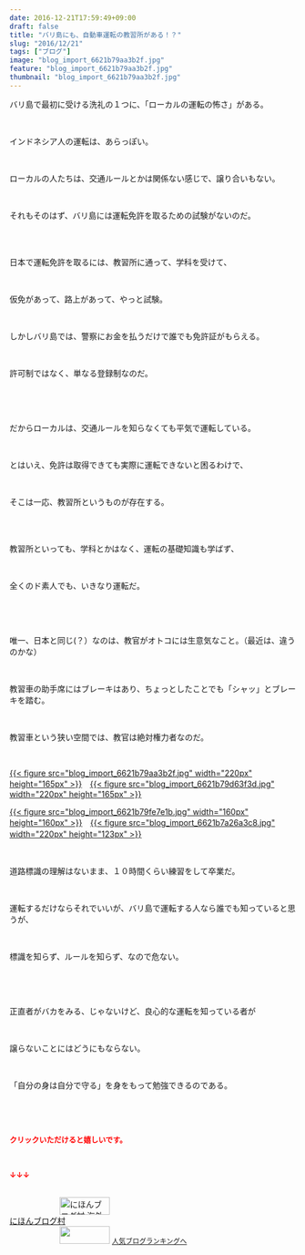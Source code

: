 ```yaml
---
date: 2016-12-21T17:59:49+09:00
draft: false
title: "バリ島にも、自動車運転の教習所がある！？"
slug: "2016/12/21"
tags: ["ブログ"]
image: "blog_import_6621b79aa3b2f.jpg"
feature: "blog_import_6621b79aa3b2f.jpg"
thumbnail: "blog_import_6621b79aa3b2f.jpg"
---
```

<p>バリ島で最初に受ける洗礼の１つに、「ローカルの運転の怖さ」がある。</p><p> </p><p>インドネシア人の運転は、あらっぽい。</p><p> </p><p>ローカルの人たちは、交通ルールとかは関係ない感じで、譲り合いもない。</p><p> </p><p>それもそのはず、バリ島には運転免許を取るための試験がないのだ。</p><p> </p><p><br/>日本で運転免許を取るには、教習所に通って、学科を受けて、</p><p> </p><p>仮免があって、路上があって、やっと試験。</p><p> </p><p>しかしバリ島では、警察にお金を払うだけで誰でも免許証がもらえる。</p><p> </p><p>許可制ではなく、単なる登録制なのだ。</p><p> </p><p> </p><p>だからローカルは、交通ルールを知らなくても平気で運転している。</p><p> </p><p>とはいえ、免許は取得できても実際に運転できないと困るわけで、</p><p> </p><p>そこは一応、教習所というものが存在する。</p><p> </p><p><br/>教習所といっても、学科とかはなく、運転の基礎知識も学ばず、</p><p> </p><p>全くのド素人でも、いきなり運転だ。</p><p> </p><p> </p><p>唯一、日本と同じ(？）なのは、教官がオトコには生意気なこと。（最近は、違うのかな）</p><p> </p><p>教習車の助手席にはブレーキはあり、ちょっとしたことでも「シャッ」とブレーキを踏む。</p><p> </p><p>教習車という狭い空間では、教官は絶対権力者なのだ。</p><p> </p><p><a href="blog_import_6621b79bb8a94.jpg">{{< figure src="blog_import_6621b79aa3b2f.jpg" width="220px" height="165px" >}}</a>　<a href="blog_import_6621b79e79775.jpg">{{< figure src="blog_import_6621b79d63f3d.jpg" width="220px" height="165px" >}}</a></p><p><a href="blog_import_6621b7a1025a6.jpg">{{< figure src="blog_import_6621b79fe7e1b.jpg" width="160px" height="160px" >}}</a>　<a href="blog_import_6621b7a3828a8.jpg">{{< figure src="blog_import_6621b7a26a3c8.jpg" width="220px" height="123px" >}}</a>　</p><p> </p><p>道路標識の理解はないまま、１０時間くらい練習をして卒業だ。</p><p> </p><p>運転するだけならそれでいいが、バリ島で運転する人なら誰でも知っていると思うが、</p><p> </p><p>標識を知らず、ルールを知らず、なので危ない。</p><p> </p><p> </p><p>正直者がバカをみる、じゃないけど、良心的な運転を知っている者が</p><p> </p><p>譲らないことにはどうにもならない。</p><p> </p><p>「自分の身は自分で守る」を身をもって勉強できるのである。</p><p> </p><p> </p><p><font color="#ff0000" size="2"><strong>クリックいただけると嬉しいです。</strong></font></p><p> </p><p><font color="#ff0000" size="2"><strong>↓↓↓</strong></font></p><p><br/><a href="ranking.html?p_cid=01260127" target="_blank"><img width="88" height="31" alt="にほんブログ村 海外生活ブログ バリ島情報へ" src="data:image/svg+xml;charset=utf-8,%3Csvg%20xmlns%3D%22http%3A%2F%2Fwww.w3.org%2F2000%2Fsvg%22%20title%3D%22Placeholder%20for%20Images%22%20role%3D%22presentation%22%20viewBox%3D%220%200%2088%2031%22%20%2F%3E" border="0" data-src="https://img-proxy.blog-video.jp/images?url=http%3A%2F%2Foverseas.blogmura.com%2Fbali%2Fimg%2Fbali88_31.gif" style="aspect-ratio: auto 88 / 31;"/><noscript><img width="88" height="31" alt="にほんブログ村 海外生活ブログ バリ島情報へ" src="https://img-proxy.blog-video.jp/images?url=http%3A%2F%2Foverseas.blogmura.com%2Fbali%2Fimg%2Fbali88_31.gif" border="0"></noscript></a><br/><a href="ranking.html?p_cid=01260127" target="_blank">にほんブログ村</a><br/><a title="人気ブログランキングへ" href="link.php?1804582"><img width="88" height="31" src="data:image/svg+xml;charset=utf-8,%3Csvg%20xmlns%3D%22http%3A%2F%2Fwww.w3.org%2F2000%2Fsvg%22%20title%3D%22Placeholder%20for%20Images%22%20role%3D%22presentation%22%20viewBox%3D%220%200%2088%2031%22%20%2F%3E" border="0" data-src="https://blog.with2.net/img/banner/banner_22.gif" style="aspect-ratio: auto 88 / 31;"/><noscript><img width="88" height="31" src="https://blog.with2.net/img/banner/banner_22.gif" border="0"></noscript></a> <a style="font-size: 12px;" href="link.php?1804582">人気ブログランキングへ</a></p>

